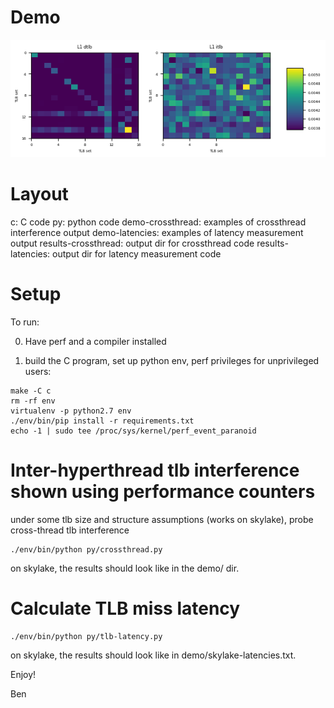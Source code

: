 Demo
====
![Skylake demo pic](demo-crossthread/skylake-tlbsets-ht.png?raw=true "Crossthread interference result on skylake")

Layout
======

c: C code
py: python code
demo-crossthread: examples of crossthread interference output
demo-latencies: examples of latency measurement output
results-crossthread: output dir for crossthread code
results-latencies: output dir for latency measurement code

Setup
=====

To run:

0. Have perf and a compiler installed

1. build the C program, set up python env, perf privileges for unprivileged users:

```console
make -C c
rm -rf env
virtualenv -p python2.7 env
./env/bin/pip install -r requirements.txt
echo -1 | sudo tee /proc/sys/kernel/perf_event_paranoid
```

Inter-hyperthread tlb interference shown using performance counters
===================================================================

under some tlb size and structure assumptions (works on skylake), probe
cross-thread tlb interference

```console
./env/bin/python py/crossthread.py
```

on skylake, the results should look like in the demo/ dir.

Calculate TLB miss latency
=============================

```console
./env/bin/python py/tlb-latency.py
```

on skylake, the results should look like in demo/skylake-latencies.txt.


Enjoy!

Ben

